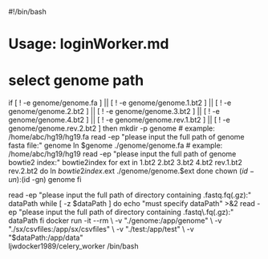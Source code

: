 #!/bin/bash
# Usage: loginWorker.md

# select genome path
if [ ! -e genome/genome.fa ] || [ ! -e genome/genome.1.bt2 ] || [ ! -e genome/genome.2.bt2 ] || [ ! -e genome/genome.3.bt2 ] || [ ! -e genome/genome.4.bt2 ] || [ ! -e genome/genome.rev.1.bt2 ] || [ ! -e genome/genome.rev.2.bt2 ]
then
    mkdir -p genome
    # example: /home/abc/hg19/hg19.fa
    read -ep "please input the full path of genome fasta file:" genome
    ln $genome ./genome/genome.fa
    # example: /home/abc/hg19/hg19
    read -ep "please input the full path of genome bowtie2 index:" bowtie2index
    for ext in 1.bt2 2.bt2 3.bt2 4.bt2 rev.1.bt2 rev.2.bt2
    do
        ln $bowtie2index.$ext ./genome/genome.$ext
    done
    chown $(id -un):$(id -gn) genome
fi

read -ep "please input the full path of directory containing .fastq\.fq(.gz):" dataPath
while [ -z $dataPath ]
do
    echo "must specify dataPath" >&2
    read -ep "please input the full path of directory containing .fastq\.fq(.gz):" dataPath
fi
docker run -it --rm \
-v "./genome:/app/genome" \
-v "./sx/csvfiles:/app/sx/csvfiles" \
-v "./test:/app/test" \
-v "$dataPath:/app/data" \
ljwdocker1989/celery_worker /bin/bash
